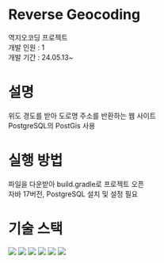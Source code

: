 # Reverse Geocoding
역지오코딩 프로젝트<br/>
개발 인원 : 1<br/>
개발 기간 : 24.05.13~<br/>
# 설명
위도 경도를 받아 도로명 주소를 반환하는 웹 사이트<br/>
PostgreSQL의 PostGis 사용<br/>
# 실행 방법
파일을 다운받아 build.gradle로 프로젝트 오픈<br/>
자바 17버전, PostgreSQL 설치 및 설정 필요<br/>
# 기술 스택
<img src="https://img.shields.io/badge/java-007396?style=for-the-badge&logo=java&logoColor=white">
<img src="https://img.shields.io/badge/spring-6DB33F?style=for-the-badge&logo=spring&logoColor=white">
<img src="https://img.shields.io/badge/jpa-6DB33F?style=for-the-badge&logo=jpa&logoColor=white">
<img src="https://img.shields.io/badge/PostgreSQL-045FB4?style=for-the-badge&logo=PostgreSQLf&logoColor=white">
<img src="https://img.shields.io/badge/PostGis-045FB4?style=for-the-badge&logo=PostGisf&logoColor=white">
<img src="https://img.shields.io/badge/JDBC-6DB33F/?style=for-the-badge&logo=JDBC&logoColor=white">
